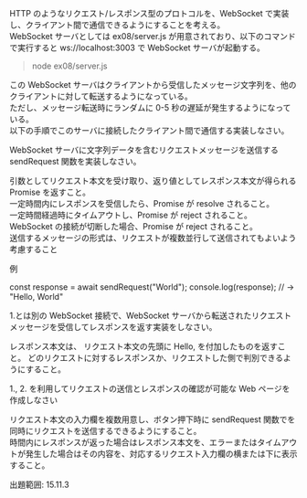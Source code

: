 HTTP のようなリクエスト/レスポンス型のプロトコルを、WebSocket で実装し、クライアント間で通信できるようにすることを考える。  
WebSocket サーバとしては ex08/server.js が用意されており、以下のコマンドで実行すると ws://localhost:3003 で WebSocket サーバが起動する。

> node ex08/server.js

この WebSocket サーバはクライアントから受信したメッセージ文字列を、他のクライアントに対して転送するようになっている。  
ただし、メッセージ転送時にランダムに 0-5 秒の遅延が発生するようになっている。  
以下の手順でこのサーバに接続したクライアント間で通信する実装しなさい。

WebSocket サーバに文字列データを含むリクエストメッセージを送信する sendRequest 関数を実装しなさい。

引数としてリクエスト本文を受け取り、返り値としてレスポンス本文が得られる Promise<string> を返すこと。  
一定時間内にレスポンスを受信したら、Promise が resolve されること。  
一定時間経過時にタイムアウトし、Promise が reject されること。  
WebSocket の接続が切断した場合、Promise が reject されること。  
送信するメッセージの形式は、リクエストが複数並行して送信されてもよいよう考慮すること

例

const response = await sendRequest("World");
console.log(response); // -> "Hello, World"

1.とは別の WebSocket 接続で、WebSocket サーバから転送されたリクエストメッセージを受信してレスポンスを返す実装をしなさい。

レスポンス本文は、 リクエスト本文の先頭に Hello, を付加したものを返すこと。
どのリクエストに対するレスポンスか、リクエストした側で判別できるようにすること。

1., 2. を利用してリクエストの送信とレスポンスの確認が可能な Web ページを作成しなさい

リクエスト本文の入力欄を複数用意し、ボタン押下時に sendRequest 関数でを同時にリクエストを送信するできるようにすること。  
時間内にレスポンスが返った場合はレスポンス本文を、エラーまたはタイムアウトが発生した場合はその内容を、対応するリクエスト入力欄の横または下に表示すること。

出題範囲: 15.11.3
